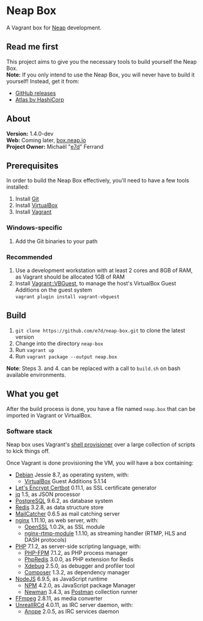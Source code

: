 # Neap Box

A Vagrant box for [Neap](https://github.com/e7d/neap) development.

## Read me first

This project aims to give you the necessary tools to build yourself the Neap Box.  
**Note:** If you only intend to use the Neap Box, you will never have to build it yourself! Instead, get it from:
* [GitHub releases](https://github.com/e7d/neap-box/releases)
* [Atlas by HashiCorp](https://atlas.hashicorp.com/e7d/boxes/neap-box)

## About

**Version:** 1.4.0-dev  
**Web:** Coming later, [box.neap.io](http://box.neap.io)  
**Project Owner:** Michaël "[e7d](https://github.com/e7d)" Ferrand

## Prerequisites

In order to build the Neap Box effectively, you'll need to have a few tools installed:

1. Install [Git](https://git-scm.com)
2. Install [VirtualBox](http://virtualbox.org)
3. Install [Vagrant](http://vagrantup.com)

### Windows-specific ###

1. Add the Git binaries to your path

### Recommended

1. Use a development workstation with at least 2 cores and 8GB of RAM, as Vagrant should be allocated 1GB of RAM
2. Install [Vagrant::VBGuest](https://github.com/dotless-de/vagrant-vbguest), to manage the host's VirtualBox Guest Additions on the guest system  
`vagrant plugin install vagrant-vbguest`

## Build ##

1. `git clone https://github.com/e7d/neap-box.git` to clone the latest version
2. Change into the directory `neap-box`
3. Run `vagrant up`
4. Run `vagrant package --output neap.box`

**Note**: Steps 3. and 4. can be replaced with a call to `build.sh` on bash available environments.

## What you get ##

After the build process is done, you have a file named `neap.box` that can be imported in Vagrant or VirtualBox.

### Software stack ###

Neap box uses Vagrant's [shell provisioner](https://docs.vagrantup.com/v2/provisioning/shell.html) over a large collection of scripts to kick things off.

Once Vagrant is done provisioning the VM, you will have a box containing:

* [Debian](https://www.debian.org/) Jessie 8.7, as operating system, with:
    * [VirtualBox](https://www.virtualbox.org/) Guest Additions 5.1.14
* [Let's Encrypt Certbot](https://certbot.eff.org/) 0.11.1, as SSL certificate generator
* [jq](https://stedolan.github.io/jq/) 1.5, as JSON processor
* [PostgreSQL](http://www.postgresql.org/) 9.6.2, as database system
* [Redis](http://redis.io/) 3.2.8, as data structure store
* [MailCatcher](https://mailcatcher.me/) 0.6.5 as mail catching server
* [nginx](http://nginx.org/) 1.11.10, as web server, with:
    * [OpenSSL](https://www.openssl.org/) 1.0.2k, as SSL module
    * [nginx-rtmp-module](https://github.com/arut/nginx-rtmp-module) 1.1.10, as streaming handler (RTMP, HLS and DASH protocols)
* [PHP](http://php.net/) 7.1.2, as server-side scripting language, with:
    * [PHP-FPM](http://php-fpm.org/) 7.1.2, as PHP process manager
    * [PhpRedis](https://github.com/phpredis/phpredis) 3.0.0, as PHP extension for Redis
    * [Xdebug](http://xdebug.org/) 2.5.0, as debugger and profiler tool
    * [Composer](https://getcomposer.org/) 1.3.2, as dependency manager
* [NodeJS](https://nodejs.org/) 6.9.5, as JavaScript runtime
    * [NPM](https://www.npmjs.com/) 4.2.0, as JavaScript package Manager
    * [Newman](https://github.com/postmanlabs/newman) 3.4.3, as [Postman](http://getpostman.com/) collection runner
* [FFmpeg](https://www.ffmpeg.org/) 2.8.11, as media converter
* [UnrealIRCd](https://www.unrealircd.org/) 4.0.11, as IRC server daemon, with:
    * [Anope](https://www.anope.org/) 2.0.5, as IRC services daemon
